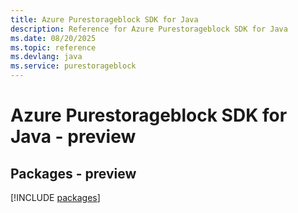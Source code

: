 ```yaml
---
title: Azure Purestorageblock SDK for Java
description: Reference for Azure Purestorageblock SDK for Java
ms.date: 08/20/2025
ms.topic: reference
ms.devlang: java
ms.service: purestorageblock
---
```

# Azure Purestorageblock SDK for Java - preview
## Packages - preview
[!INCLUDE [packages](purestorageblock-index.md)]